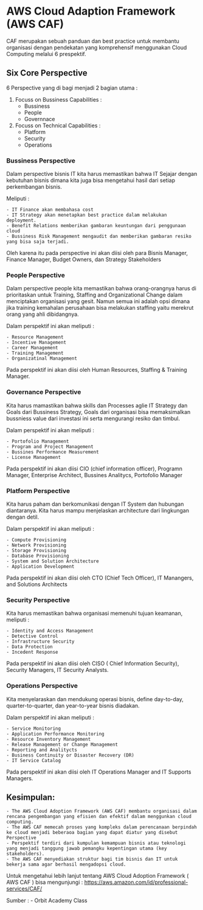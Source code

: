 # AWS Cloud Adaption Framework (AWS CAF)

CAF merupakan sebuah panduan dan best practice untuk membantu organisasi dengan pendekatan yang komprehensif menggunakan Cloud Computing melalui 6 prespektif.

## Six Core Perspective

6 Perspective yang di bagi menjadi 2 bagian utama :

1. Focuss on Bussiness Capabilities :
   - Bussiness
   - People
   - Governnace
2. Focuss on Technical Capabilities :
   - Platform
   - Security
   - Operations

### Bussiness Perspective

Dalam perspective bisnis IT kita harus memastikan bahwa IT Sejajar dengan kebutuhan bisnis dimana kita juga bisa mengetahui hasil dari setiap perkembangan bisnis.

Meliputi :

    - IT Finance akan membahasa cost
    - IT Strategy akan menetapkan best practice dalam melakukan deployment.
    - Benefit Relations memberikan gambaran keuntungan dari penggunaan cloud
    - Bussiness Risk Management mengaudit dan memberikan gambaran resiko yang bisa saja terjadi.

Oleh karena itu pada perspective ini akan diisi oleh para Bisnis Manager, Finance Manager, Budget Owners, dan Strategy Stakeholders

### People Perspective

Dalam perspective people kita memastikan bahwa orang-orangnya harus di prioritaskan untuk Training, Staffing and Organizational Change dalam menciptakan organisasi yang gesit.
Namun semua ini adalah opsi dimana jika training kemahalan perusahaan bisa melakukan staffing yaitu merekrut orang yang ahli dibidangnya.

Dalam perspektif ini akan meliputi :

    - Resource Management
    - Incentive Management
    - Career Management
    - Training Management
    - Organizatinal Management

Pada perspektif ini akan diisi oleh Human Resources, Staffing & Training Manager.

### Governance Perspective

Kita harus mamastikan bahwa skills dan Processes aglie IT Strategy dan Goals dari Bussiness Strategy, Goals dari organisasi bisa memaksimalkan bussniess value dari investasi ini serta mengurangi resiko dan timbul.

Dalam perspektif ini akan meliputi :

    - Portofolio Management
    - Program and Project Management
    - Bussines Performance Measurement
    - License Management

Pada perspektif ini akan diisi CIO (chief information officer), Programn Manager, Enterprise Architect, Bussines Analitycs, Portofolio Manager

### Platform Perspective

Kita harus paham dan berkomunikasi dengan IT System dan hubungan diantaranya. Kita harus mampu menjelaskan architecture dari lingkungan dengan detil.

Dalam perspektif ini akan meliputi :

    - Compute Provisioning
    - Network Provisioning
    - Storage Provisioning
    - Database Provisioning
    - System and Solution Architecture
    - Application Development

Pada perspektif ini akan diisi oleh CTO (Chief Tech Officer), IT Manangers, and Solutions Architects

### Security Perspective

Kita harus memastikan bahwa organisasi memenuhi tujuan keamanan, meliputi :

    - Identity and Access Management
    - Detective Control
    - Infrastructure Security
    - Data Protection
    - Incedent Response

Pada perspektif ini akan diisi oleh CISO ( Chief Information Security), Security Managers, IT Security Analysts.

### Operations Perspective

Kita menyelaraskan dan mendukung operasi bisnis, define day-to-day, quarter-to-quarter, dan year-to-year bisnis diadakan.

Dalam perspektif ini akan meliputi :

    - Service Monitoring
    - Application Performance Monitoring
    - Resource Inventory Management
    - Release Management or Change Management
    - Reporting and Analitycts
    - Business Continuity or Disaster Recovery (DR)
    - IT Service Catalog

Pada perspektif ini akan diisi oleh IT Operations Manager and IT Supports Managers.

## Kesimpulan:

    - The AWS Cloud Adoption Framework (AWS CAF) membantu organisasi dalam rencana pengembangan yang efisien dan efektif dalam menggunkan cloud computing.
    - The AWS CAF memecah proses yang kompleks dalam perencanaan berpindah ke cloud menjadi beberaoa bagian yang dapat diatur yang disebut Perspective
    - Perspektif terdiri dari kumpulan kemampuan bisnis atau teknologi yang menjadi tanggung jawab pemangku kepentingan utama (key stakeholders).
    - The AWS CAF menyediakan struktur bagi tim bisnis dan IT untuk bekerja sama agar berhasil mengadopsi cloud.

Untuk mengetahui lebih lanjut tentang AWS Cloud Adoption Framework ( AWS CAF ) bisa mengunjungi : https://aws.amazon.com/id/professional-services/CAF/

Sumber : - Orbit Academy Class
